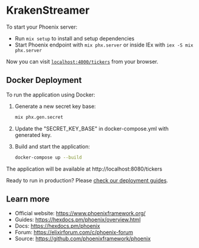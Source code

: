 # KrakenStreamer

To start your Phoenix server:

  * Run `mix setup` to install and setup dependencies
  * Start Phoenix endpoint with `mix phx.server` or inside IEx with `iex -S mix phx.server`

Now you can visit [`localhost:4000/tickers`](http://localhost:4000/tickers) from your browser.

## Docker Deployment

To run the application using Docker:

1. Generate a new secret key base:
   ```bash
   mix phx.gen.secret
   ```

2. Update the "SECRET_KEY_BASE" in docker-compose.yml with generated key.

3. Build and start the application:
   ```bash
   docker-compose up --build
   ```

The application will be available at http://localhost:8080/tickers

Ready to run in production? Please [check our deployment guides](https://hexdocs.pm/phoenix/deployment.html).

## Learn more

  * Official website: https://www.phoenixframework.org/
  * Guides: https://hexdocs.pm/phoenix/overview.html
  * Docs: https://hexdocs.pm/phoenix
  * Forum: https://elixirforum.com/c/phoenix-forum
  * Source: https://github.com/phoenixframework/phoenix
